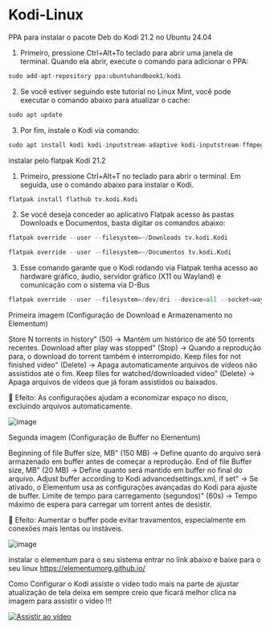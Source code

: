 # Kodi-Linux

PPA para instalar o pacote Deb do Kodi 21.2 no Ubuntu 24.04

1. Primeiro, pressione Ctrl+Alt+To teclado para abrir uma janela de terminal. Quando ela abrir, execute o comando para adicionar o PPA:
```python
sudo add-apt-repository ppa:ubuntuhandbook1/kodi
```
2. Se você estiver seguindo este tutorial no Linux Mint, você pode executar o comando abaixo para atualizar o cache:
```python
sudo apt update
```
3. Por fim, instale o Kodi via comando:
```python
sudo apt install kodi kodi-inputstream-adaptive kodi-inputstream-ffmpegdirect kodi-inputstream-rtmp
```

instalar pelo flatpak Kodi 21.2

1. Primeiro, pressione Ctrl+Alt+T no teclado para abrir o terminal. Em seguida, use o comando abaixo para instalar o Kodi.
```python
flatpak install flathub tv.kodi.Kodi
```
2. Se você deseja conceder ao aplicativo Flatpak acesso às pastas Downloads e Documentos, basta digitar os comandos abaixo:
```python
flatpak override --user --filesystem=~/Downloads tv.kodi.Kodi
```
```python
flatpak override --user --filesystem=~/Documentos tv.kodi.Kodi
```
3. Esse comando garante que o Kodi rodando via Flatpak tenha acesso ao hardware gráfico, áudio, servidor gráfico (X11 ou Wayland) e comunicação com o sistema via D-Bus
```python
flatpak override --user --filesystem=/dev/dri --device=all --socket=wayland --socket=x11 --socket=pulseaudio --socket=system-bus --socket=session-bus tv.kodi.Kodi
`````
Primeira imagem (Configuração de Download e Armazenamento no Elementum)

Store N torrents in history" (50) → Mantém um histórico de até 50 torrents recentes.
Download after play was stopped" (Stop) → Quando a reprodução para, o download do torrent também é interrompido.
Keep files for not finished video" (Delete) → Apaga automaticamente arquivos de vídeos não assistidos até o fim.
Keep files for watched/downloaded video" (Delete) → Apaga arquivos de vídeos que já foram assistidos ou baixados.

🔹 Efeito: As configurações ajudam a economizar espaço no disco, excluindo arquivos automaticamente.

![image](https://github.com/user-attachments/assets/97334ff8-7fa5-4e8f-a6eb-e9a0dd59b325)

Segunda imagem (Configuração de Buffer no Elementum)

Beginning of file Buffer size, MB" (150 MB) → Define quanto do arquivo será armazenado em buffer antes de começar a reprodução.
End of file Buffer size, MB" (20 MB) → Define quanto será mantido em buffer no final do arquivo.
Adjust buffer according to Kodi advancedsettings.xml, if set" → Se ativado, o Elementum usa as configurações avançadas do Kodi para ajuste de buffer.
Limite de tempo para carregamento (segundos)" (60s) → Tempo máximo de espera para carregar um torrent antes de desistir.

🔹 Efeito: Aumentar o buffer pode evitar travamentos, especialmente em conexões mais lentas ou instáveis.

![image](https://github.com/user-attachments/assets/e8849fde-2f53-4072-bfed-6136030ced17)

instalar o elementum para o seu sistema entrar no link abaixo e baixe para o seu linux
https://elementumorg.github.io/

Como Configurar o Kodi assiste o video todo mais na parte de ajustar atualização de tela deixa em sempre creio que ficará melhor clica na imagem para assistir o video !!!

[![Assistir ao vídeo](https://i.imgur.com/Q2ME5He.png)](https://gloriosotv.github.io/Kodi-Linux/index.html)

